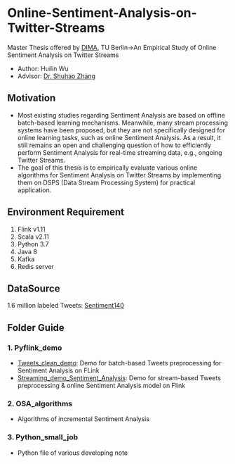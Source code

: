 # Online-Sentiment-Analysis-on-Twitter-Streams
Master Thesis offered by [DIMA](https://www.dima.tu-berlin.de/menue/database_systems_and_information_management_group/?no_cache=1), TU Berlin->An Empirical Study of  Online Sentiment Analysis on Twitter Streams 
* Author: Huilin Wu
* Advisor: [Dr. Shuhao Zhang](https://github.com/ShuhaoZhangTony)
## Motivation
* Most existing studies regarding Sentiment Analysis are based on offline batch-based learning mechanisms. Meanwhile, many stream processing systems have been proposed, but they are not specifically designed for online learning tasks, such as online Sentiment Analysis. As a result, it still remains an open and challenging question of how to efficiently perform Sentiment Analysis for real-time streaming data, e.g., ongoing Twitter Streams.
* The goal of this thesis is to empirically evaluate various online algorithms for Sentiment Analysis on Twitter Streams by implementing them on DSPS (Data Stream Processing System) for practical application.

## Environment Requirement
1. Flink v1.11
2. Scala v2.11
3. Python 3.7
4. Java 8
5. Kafka
6. Redis server

## DataSource
1.6 million labeled Tweets:
[Sentiment140](http://cs.stanford.edu/people/alecmgo/trainingandtestdata.zip)

## Folder Guide
### 1. Pyflink_demo
* [Tweets_clean_demo](https://github.com/HuilinWu2/Online-Sentiment-Analysis-on-Twitter-Streams/tree/main/Pyflink_demo/Tweets_clean_demo): Demo for batch-based Tweets preprocessing for Sentiment Analysis on FLink
* [Streaming_demo_Sentiment_Analysis](https://github.com/HuilinWu2/Online-Sentiment-Analysis-on-Twitter-Streams/tree/main/Pyflink_demo/Streaming_demo_Sentiment_Analysis): Demo for stream-based Tweets preprocessing & online Sentiment Analysis model on Flink
### 2. OSA_algorithms
* Algorithms of incremental Sentiment Analysis
### 3. Python_small_job
* Python file of various developing note
